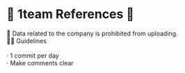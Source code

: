 # 💙 1team References 💙
💫 Data related to the company is prohibited from uploading.
<br/>
🧜‍♂️ Guidelines
<br/>
<br/>
· 1 commit per day
<br/>
· Make comments clear
   
